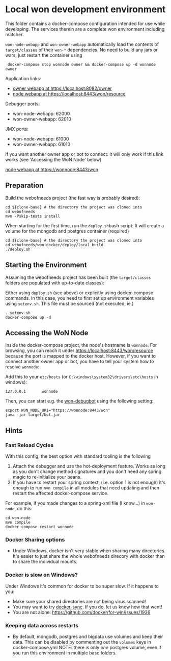 # Local won development environment

This folder contains a docker-compose configuration intended for use while developing. The services therein are 
a complete won environment including matcher. 

`won-node-webapp` and `won-owner-webapp` automatically load the contents of `target/classes` of their `won-*` dependencies. No need to build any jars or wars, just restart the container using
```
 docker-compose stop wonnode owner && docker-compose up -d wonnode owner
```

Application links:
* [owner webapp at https://localhost:8082/owner](https://localhost:8082/owner)
* [node webapp at https://localhost:8443/won/resource](https://localhost:8443/won/resource)

Debugger ports:
* won-node-webapp: 62000 
* won-owner-webapp: 62010

JMX ports:
* won-node-webapp: 61000
* won-owner-webapp: 61010

If you want another owner app or bot to connect: it will only work if this link works (see 'Accessing the WoN Node' below)

[node webapp at https://wonnode:8443/won](https://wonnode:8443/won)

## Preparation
 
Build the webofneeds project (the fast way is probably desired):

```
cd ${clone-base} # the directory the project was cloned into
cd webofneeds
mvn -Pskip-tests install
```

When starting for the first time, run the `deploy.sh`bash script:
It will create a volume for the mongodb and postgres container (required)

```
cd ${clone-base} # the directory the project was cloned into
cd webofneeds/won-docker/deploy/local_build
./deploy.sh
```

## Starting the Environment

Assuming the webofneeds project has been built (the `target/classes` folders are populated with up-to-date classes):

Either using `deploy.sh` (see above) or explicitly using docker-compose commands. In this case, you
need to first set up environment variables using `setenv.sh`. This file must be sourced (not executed, ie.)

```
. setenv.sh
docker-compose up -d
```

## Accessing the WoN Node

Inside the docker-compose project, the node's hostname is `wonnode`. For browsing, you can reach it under [https://localhost:8443/won/resource](https://localhost:8443/won/resource) because the port is mapped to the docker host. However, if you want to connect another owner app or bot, you have to tell your system how to resolve `wonnode`:

Add this to your `etc/hosts` (or `C:\windows\system32\drivers\etc\hosts` in windows):
```
127.0.0.1       wonnode
``` 

Then, you can start e.g. the [won-debugbot](https://github.com/researchstudio-sat/won-debugbot/) using the following setting:
```
export WON_NODE_URI="https://wonnode:8443/won"
java -jar target/bot.jar
```

## Hints

### Fast Reload Cycles

With this config, the best option with standard tooling is the following
1. Attach the debugger and use the hot-deployment feature. Works as long as you don't change method signatures and you don't need any spring magic to re-initialize your beans.
2. If you have to restart your spring context, (i.e. option 1 is not enough) it's enough to run `mvn compile` in all modules that need updating and then restart the affected docker-compose service.

For example, if you made changes to a spring-xml file (I know...) in `won-node`, do this:
```
cd won-node
mvn compile
docker-compose restart wonnode
```  

### Docker Sharing options 

* Under Windows, docker isn't very stable when sharing many directories. It's easier to just share the whole webofneeds direcory with docker than to share the individual mounts.

### Docker is slow on Windows?

Under Windows it's common for docker to be super slow. If it happens to you:
* Make sure your shared directories are not being virus scanned!
* You may want to try [docker-sync](https://docker-sync.readthedocs.io/en/latest/index.html). If you do, let us know how that went! 
* You are not alone: https://github.com/docker/for-win/issues/1936

### Keeping data across restarts

* By default, mongodb, postgres and bigdata use volumes and keep their data. This can be disabled by commenting out the `volumes` keys in docker-compose.yml
NOTE: there is only *one* postgres volume, even if you run this environment in multiple base folders. 